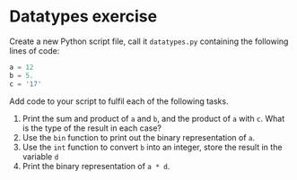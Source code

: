 # Datatypes exercise
Create a new Python script file, call it `datatypes.py` containing the following lines of code:
```python
a = 12
b = 5.
c = '17'
```
Add code to your script to fulfil each of the following tasks.
1. Print the sum and product of `a` and `b`, and the product of `a` with `c`. What is the type of the result in each case?
2. Use the `bin` function to print out the binary representation of `a`.
3. Use the `int` function to convert `b` into an integer, store the result in the variable `d`
4. Print the binary representation of `a * d`.
